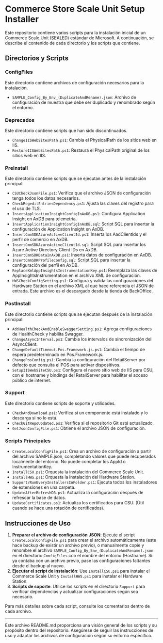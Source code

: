 # Commerce Store Scale Unit Setup Installer

Este repositorio contiene varios scripts para la instalación inicial de un Commerce Scale Unit (SEALED) estándar de Microsoft. A continuación, se describe el contenido de cada directorio y los scripts que contiene.

## Directorios y Scripts

### ConfigFiles

Este directorio contiene archivos de configuración necesarios para la instalación.

- `SAMPLE_Config_By_Env_(DuplicateAndRename).json`: Archivo de configuración de muestra que debe ser duplicado y renombrado según el entorno.

### Deprecados

Este directorio contiene scripts que han sido discontinuados.

- `ChangeIISWebSitesPath.ps1`: Cambia el PhysicalPath de los sitios web en IIS.
- `RestoreIISWebSitesPath.ps1`: Restaura el PhysicalPath original de los sitios web en IIS.

### PreInstall

Este directorio contiene scripts que se ejecutan antes de la instalación principal.

- `CSUCheckJsonFile.ps1`: Verifica que el archivo JSON de configuración tenga todos los datos necesarios.
- `CheckRegeditEntriesDependency.ps1`: Ajusta las claves del registro para el uso de TLS.
- `InsertApplicationInsightConfigInAxDB.ps1`: Configura Application Insight en AxDB para telemetría.
- `InsertApplicationInsightConfigInAxDB.sql`: Script SQL para insertar la configuración de Application Insight en AxDB.
- `InsertCmmSDKAzureActiveClientId.ps1`: Inserta los AadClientIds y el perfil de comercio en AxDB.
- `InsertCmmSDKAzureActiveClientId.sql`: Script SQL para insertar los Azure Active Directory Client IDs en AxDB.
- `InsertCmmSDKDataInAxDB.ps1`: Inserta datos de configuración en AxDB.
- `InsertCmmSDKProfileConfig.sql`: Script SQL para insertar la configuración del perfil en AxDB.
- `ReplaceXmlAppInsightsInstrumentationKey.ps1`: Reemplaza las claves de AppInsightsInstrumentation en el archivo XML de configuración.
- `HWSCheckConfigSetting.ps1`: Configura y valida las configuraciones del Hardware Station en el archivo XML al que hace referencia el JSON de entrada. Este archivo es el descargado desde la tienda de BackOffice.

### PostInstall

Este directorio contiene scripts que se ejecutan después de la instalación principal.

- `AddHealthCheckAndEnableSwaggerSetting.ps1`: Agrega configuraciones de HealthCheck y habilita Swagger.
- `ChangeAsyncInterval.ps1`: Cambia los intervalos de sincronización del AsyncClient.
- `ChangeDefaultTimeout.Pos.Framework.js.ps1`: Cambia el tiempo de espera predeterminado en Pos.Framework.js.
- `ChangePosConfig.ps1`: Cambia la configuración del RetailServer por defecto que consulta el POS para activar dispositivos.
- `SetupIISWebSiteCSU.ps1`: Configura el nuevo sitio web de IIS para CSU, con el hostname y bindings del RetailServer para habilitar el acceso público de internet.

### Support

Este directorio contiene scripts de soporte y utilidades.

- `CheckAndDownload.ps1`: Verifica si un componente está instalado y lo descarga si no lo está.
- `CheckGitRepoUpdated.ps1`: Verifica si el repositorio Git está actualizado.
- `GetJsonConfigFile.ps1`: Obtiene el archivo JSON de configuración.

### Scripts Principales

- `CreateLocalConfigFile.ps1`: Crea un archivo de configuración a partir del archivo SAMPLE.json, completando valores que puede recuperados localmente del entorno. No puede completar los AppId o InstrumentationKey.
- `InstallCSU.ps1`: Orquesta la instalación del Commerce Scale Unit.
- `InstallHWS.ps1`: Orquesta la instalación del Hardware Station.
- `Support/RunEveryInstallersInFolder.ps1`: Ejecuta todos los instaladores de extensiones en una carpeta.
- `UpdateAfterRefreshDB.ps1`: Actualiza la configuración después de refrescar la base de datos.
- `UpdateCertificates.ps1`: Actualiza los certificados para CSU. (Útil cuando se hace una rotación de certificados).

## Instrucciones de Uso

1. **Preparar el archivo de configuración JSON**: Ejecute el script `CreateLocalConfigFile.ps1` para crear el archivo automáticamente (este hace backup de existir un archivo previo), o manualmente copie y renombre el archivo `SAMPLE_Config_By_Env_(DuplicateAndRename).json` en el directorio `ConfigFiles` con el nombre del entorno (Hostname). Si ya contaba con un archivo previo, pase las configuraciones faltantes desde el backup al nuevo.
2. **Ejecutar el script de instalación**: Use `InstallCSU.ps1` para instalar el Commerce Scale Unit y `InstallHWS.ps1` para instalar el Hardware Station.
3. **Scripts de soporte**: Utilice los scripts en el directorio `Support` para verificar dependencias y actualizar configuraciones según sea necesario.

Para más detalles sobre cada script, consulte los comentarios dentro de cada archivo.

---

Este archivo README.md proporciona una visión general de los scripts y su propósito dentro del repositorio. Asegúrese de seguir las instrucciones de uso y adaptar los archivos de configuración según su entorno específico.
